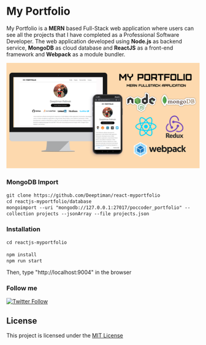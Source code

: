 # My Portfolio

My Portfolio is a **MERN** based Full-Stack web application where users can see all the projects that I have completed as a Professional Software Developer. The web application developed using **Node.js** as backend service, **MongoDB** as cloud database and **ReactJS** as a front-end framework and **Webpack** as a module bundler.

<img src="screenshots/banner_my_portfolio.png" />

### MongoDB Import

    git clone https://github.com/Deeptiman/react-myportfolio
    cd reactjs-myportfolio/database
    mongoimport --uri "mongodb://127.0.0.1:27017/poccoder_portfolio" --collection projects --jsonArray --file projects.json
    
### Installation
```
cd reactjs-myportfolio

npm install
npm run start
```
Then, type "http://localhost:9004" in the browser

### Follow me
<a href="https://twitter.com/deeptimancode" target="_blank"><img alt="Twitter Follow" src="https://img.shields.io/twitter/follow/deeptimancode?style=social"></a>

<h2>License</h2>
<p>This project is licensed under the <a href="https://github.com/Deeptiman/react-myportfolio/blob/master/LICENSE">MIT License</a></p>

